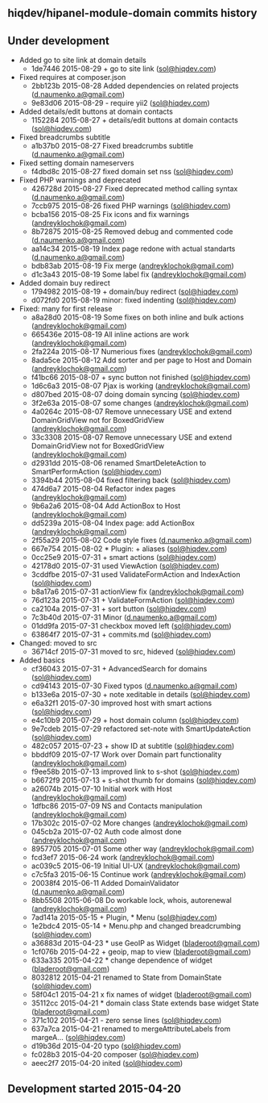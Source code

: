 hiqdev/hipanel-module-domain commits history
--------------------------------------------

## Under development

- Added go to site link at domain details
    - 1de7446 2015-08-29 + go to site link (sol@hiqdev.com)
- Fixed requires at composer.json
    - 2bb123b 2015-08-28 Added dependencies on related projects (d.naumenko.a@gmail.com)
    - 9e83d06 2015-08-29 - require yii2 (sol@hiqdev.com)
- Added details/edit buttons at domain contacts
    - 1152284 2015-08-27 + details/edit buttons at domain contacts (sol@hiqdev.com)
- Fixed breadcrumbs subtitle
    - a1b37b0 2015-08-27 Fixed breadcrumbs subtitle (d.naumenko.a@gmail.com)
- Fixed setting domain nameservers
    - f4dbd8c 2015-08-27 fixed domain set nss (sol@hiqdev.com)
- Fixed PHP warnings and deprecated
    - 426728d 2015-08-27 Fixed deprecated method calling syntax (d.naumenko.a@gmail.com)
    - 7ccb975 2015-08-26 fixed PHP warnings (sol@hiqdev.com)
    - bcba156 2015-08-25 Fix icons and fix warnings (andreyklochok@gmail.com)
    - 8b72875 2015-08-25 Removed debug and commented code (d.naumenko.a@gmail.com)
    - aa14c34 2015-08-19 Index page redone with actual standarts (d.naumenko.a@gmail.com)
    - bdb83ab 2015-08-19 Fix merge (andreyklochok@gmail.com)
    - d1c3a43 2015-08-19 Some label fix (andreyklochok@gmail.com)
- Added domain buy redirect
    - 1794982 2015-08-19 + domain/buy redirect (sol@hiqdev.com)
    - d072fd0 2015-08-19 minor: fixed indenting (sol@hiqdev.com)
- Fixed: many for first release
    - a8a28d0 2015-08-19 Some fixes on both inline and bulk actions (andreyklochok@gmail.com)
    - 665436e 2015-08-19 All inline actions are work (andreyklochok@gmail.com)
    - 2fa224a 2015-08-17 Numerious fixes (andreyklochok@gmail.com)
    - 8ada5ce 2015-08-12 Add sorter and per page to Host and Domain (andreyklochok@gmail.com)
    - f41bc66 2015-08-07 + sync button not finished (sol@hiqdev.com)
    - 1d6c6a3 2015-08-07 Pjax is working (andreyklochok@gmail.com)
    - d807bed 2015-08-07 doing domain syncing (sol@hiqdev.com)
    - 3f2e63a 2015-08-07 some changes (andreyklochok@gmail.com)
    - 4a0264c 2015-08-07 Remove unnecessary USE and extend DomainGridView not for BoxedGridView (andreyklochok@gmail.com)
    - 33c3308 2015-08-07 Remove unnecessary USE and extend DomainGridView not for BoxedGridView (andreyklochok@gmail.com)
    - d2931dd 2015-08-06 renamed SmartDeleteAction to SmartPerformAction (sol@hiqdev.com)
    - 3394b44 2015-08-04 fixed filtering back (sol@hiqdev.com)
    - 474d6a7 2015-08-04 Refactor index pages (andreyklochok@gmail.com)
    - 9b6a2a6 2015-08-04 Add ActionBox to Host (andreyklochok@gmail.com)
    - dd5239a 2015-08-04 Index page: add ActionBox (andreyklochok@gmail.com)
    - 2f55a29 2015-08-02 Code style fixes (d.naumenko.a@gmail.com)
    - 667e754 2015-08-02 * Plugin: + aliases (sol@hiqdev.com)
    - 0cc25e9 2015-07-31 + smart actions (sol@hiqdev.com)
    - 42178d0 2015-07-31 used ViewAction (sol@hiqdev.com)
    - 3cddfbe 2015-07-31 used ValidateFormAction and IndexAction (sol@hiqdev.com)
    - b8a17a6 2015-07-31 actionView fix (andreyklochok@gmail.com)
    - 76d123a 2015-07-31 + ValidateFormAction (sol@hiqdev.com)
    - ca2104a 2015-07-31 + sort button (sol@hiqdev.com)
    - 7c3b40d 2015-07-31 Minor (d.naumenko.a@gmail.com)
    - 01dd9fa 2015-07-31 checkbox moved left (sol@hiqdev.com)
    - 63864f7 2015-07-31 + commits.md (sol@hiqdev.com)
- Changed: moved to src
    - 36714cf 2015-07-31 moved to src, hideved (sol@hiqdev.com)
- Added basics
    - cf36043 2015-07-31 + AdvancedSearch for domains (sol@hiqdev.com)
    - cd94143 2015-07-30 Fixed typos (d.naumenko.a@gmail.com)
    - b133e6a 2015-07-30 + note xeditable in details (sol@hiqdev.com)
    - e6a32f1 2015-07-30 improved host with smart actions (sol@hiqdev.com)
    - e4c10b9 2015-07-29 + host domain column (sol@hiqdev.com)
    - 9e7cdeb 2015-07-29 refactored set-note with SmartUpdateAction (sol@hiqdev.com)
    - 482c057 2015-07-23 + show ID at subtitle (sol@hiqdev.com)
    - bbddf09 2015-07-17 Work over Domain part functionality (andreyklochok@gmail.com)
    - f9ee58b 2015-07-13 improved link to s-shot (sol@hiqdev.com)
    - b6672f9 2015-07-13 + s-shot thumb for domains (sol@hiqdev.com)
    - a26074b 2015-07-10 Initial work with Host (andreyklochok@gmail.com)
    - 1dfbc86 2015-07-09 NS and Contacts manipulation (andreyklochok@gmail.com)
    - 17b302c 2015-07-02 More changes (andreyklochok@gmail.com)
    - 045cb2a 2015-07-02 Auth code almost done (andreyklochok@gmail.com)
    - 8957705 2015-07-01 Some other way (andreyklochok@gmail.com)
    - fcd3ef7 2015-06-24 work (andreyklochok@gmail.com)
    - ac039c5 2015-06-19 Initial UI-UX (andreyklochok@gmail.com)
    - c7c5fa3 2015-06-15 Continue work (andreyklochok@gmail.com)
    - 20038f4 2015-06-11 Added DomainValidator (d.naumenko.a@gmail.com)
    - 8bb5508 2015-06-08 Do workable lock, whois, autorenewal (andreyklochok@gmail.com)
    - 7ad141a 2015-05-15 + Plugin, * Menu (sol@hiqdev.com)
    - 1e2bdc4 2015-05-14 + Menu.php and changed breadcrumbing (sol@hiqdev.com)
    - a36883d 2015-04-23 * use GeoIP as Widget (bladeroot@gmail.com)
    - 1cf076b 2015-04-22 + geoip, map to view (bladeroot@gmail.com)
    - 633a335 2015-04-22 * change dependence of widget (bladeroot@gmail.com)
    - 8032812 2015-04-21 renamed to State from DomainState (sol@hiqdev.com)
    - 58f04c1 2015-04-21 x fix names of widget (bladeroot@gmail.com)
    - 35112cc 2015-04-21 * domain class State extends base widget State (bladeroot@gmail.com)
    - 371c102 2015-04-21 - zero sense lines (sol@hiqdev.com)
    - 637a7ca 2015-04-21 renamed to mergeAttributeLabels from margeA... (sol@hiqdev.com)
    - d19b36d 2015-04-20 typo (sol@hiqdev.com)
    - fc028b3 2015-04-20 composer (sol@hiqdev.com)
    - aeec2f7 2015-04-20 inited (sol@hiqdev.com)

## Development started 2015-04-20

